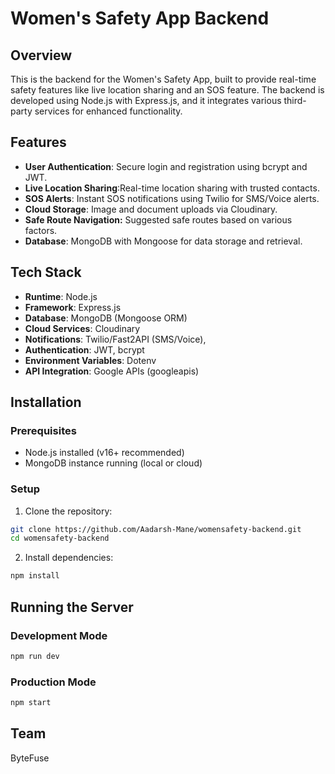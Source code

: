 # Women's Safety App Backend

## Overview

This is the backend for the Women's Safety App, built to provide real-time safety features like live location sharing and an SOS feature. The backend is developed using Node.js with Express.js, and it integrates various third-party services for enhanced functionality.

## Features

- **User Authentication**: Secure login and registration using bcrypt and JWT.
- **Live Location Sharing**:Real-time location sharing with trusted contacts.
- **SOS Alerts**: Instant SOS notifications using Twilio for SMS/Voice alerts.
- **Cloud Storage**: Image and document uploads via Cloudinary.
- **Safe Route Navigation:** Suggested safe routes based on various factors.
- **Database**: MongoDB with Mongoose for data storage and retrieval.

## Tech Stack

- **Runtime**: Node.js
- **Framework**: Express.js
- **Database**: MongoDB (Mongoose ORM)
- **Cloud Services**: Cloudinary
- **Notifications**: Twilio/Fast2API (SMS/Voice),
- **Authentication**: JWT, bcrypt
- **Environment Variables**: Dotenv
- **API Integration**: Google APIs (googleapis)

## Installation

### Prerequisites

- Node.js installed (v16+ recommended)
- MongoDB instance running (local or cloud)

### Setup

1. Clone the repository:

```bash
git clone https://github.com/Aadarsh-Mane/womensafety-backend.git
cd womensafety-backend
```

2. Install dependencies:

```bash
npm install
```

## Running the Server

### Development Mode

```bash
npm run dev
```

### Production Mode

```bash
npm start
```

## Team

ByteFuse
